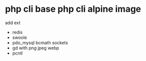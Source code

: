 # php cli base php cli alpine image

add ext
- redis
- swoole
- pdo_mysql bcmath sockets
- gd with png jpeg webp
- pcntl